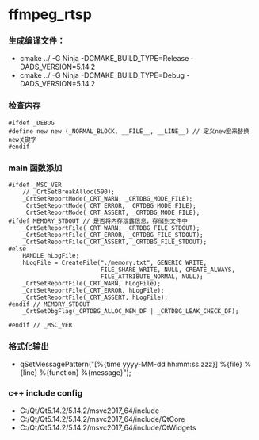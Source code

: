 # ffmpeg_rtsp
### 生成编译文件：
- cmake ../ -G Ninja -DCMAKE_BUILD_TYPE=Release -DADS_VERSION=5.14.2
- cmake ../ -G Ninja -DCMAKE_BUILD_TYPE=Debug -DADS_VERSION=5.14.2

### 检查内存
```
#ifdef _DEBUG
#define new new (_NORMAL_BLOCK, __FILE__, __LINE__) // 定义new宏来替换new关键字
#endif
```

### main 函数添加
```
#ifdef _MSC_VER
    // _CrtSetBreakAlloc(590);
    _CrtSetReportMode(_CRT_WARN, _CRTDBG_MODE_FILE);
    _CrtSetReportMode(_CRT_ERROR, _CRTDBG_MODE_FILE);
    _CrtSetReportMode(_CRT_ASSERT, _CRTDBG_MODE_FILE);
#ifdef MEMORY_STDOUT // 是否将内存泄露信息，存储到文件中
    _CrtSetReportFile(_CRT_WARN, _CRTDBG_FILE_STDOUT);
    _CrtSetReportFile(_CRT_ERROR, _CRTDBG_FILE_STDOUT);
    _CrtSetReportFile(_CRT_ASSERT, _CRTDBG_FILE_STDOUT);
#else
    HANDLE hLogFile;
    hLogFile = CreateFile("./memory.txt", GENERIC_WRITE,
                          FILE_SHARE_WRITE, NULL, CREATE_ALWAYS,
                          FILE_ATTRIBUTE_NORMAL, NULL);
    _CrtSetReportFile(_CRT_WARN, hLogFile);
    _CrtSetReportFile(_CRT_ERROR, hLogFile);
    _CrtSetReportFile(_CRT_ASSERT, hLogFile);
#endif // MEMORY_STDOUT
    _CrtSetDbgFlag(_CRTDBG_ALLOC_MEM_DF | _CRTDBG_LEAK_CHECK_DF);

#endif // _MSC_VER
```

### 格式化输出
- qSetMessagePattern("[%{time yyyy-MM-dd hh:mm:ss.zzz}] %{file} %{line} %{function} %{message}");

### c++ include config
- C:/Qt/Qt5.14.2/5.14.2/msvc2017_64/include
- C:/Qt/Qt5.14.2/5.14.2/msvc2017_64/include/QtCore
- C:/Qt/Qt5.14.2/5.14.2/msvc2017_64/include/QtWidgets